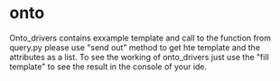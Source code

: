 # onto
Onto_drivers contains exxample template and call to the function from query.py please use "send out" method to get hte template and the attributes as a list.
To see the working of onto_drivers just use the "fill template" to see the result in the console of your ide.
